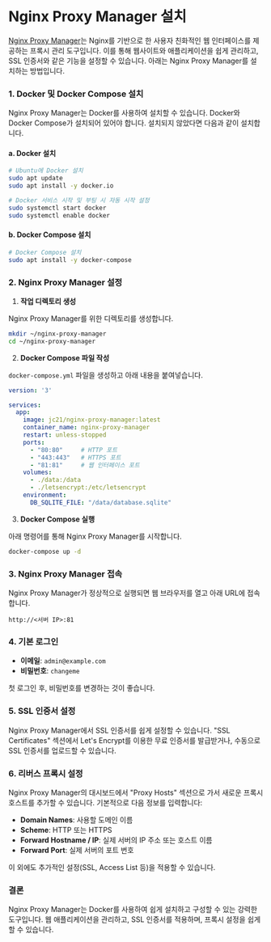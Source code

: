# Nginx Proxy Manager 설치
[Nginx Proxy Manager](https://nginxproxymanager.com/)는 Nginx를 기반으로 한 사용자 친화적인 웹 인터페이스를 제공하는 프록시 관리 도구입니다. 이를 통해 웹사이트와 애플리케이션을 쉽게 관리하고, SSL 인증서와 같은 기능을 설정할 수 있습니다. 아래는 Nginx Proxy Manager를 설치하는 방법입니다.

### 1. Docker 및 Docker Compose 설치

Nginx Proxy Manager는 Docker를 사용하여 설치할 수 있습니다. Docker와 Docker Compose가 설치되어 있어야 합니다. 설치되지 않았다면 다음과 같이 설치합니다.

#### a. Docker 설치

```bash
# Ubuntu에 Docker 설치
sudo apt update
sudo apt install -y docker.io

# Docker 서비스 시작 및 부팅 시 자동 시작 설정
sudo systemctl start docker
sudo systemctl enable docker
```

#### b. Docker Compose 설치

```bash
# Docker Compose 설치
sudo apt install -y docker-compose
```

### 2. Nginx Proxy Manager 설정

1. **작업 디렉토리 생성**

Nginx Proxy Manager를 위한 디렉토리를 생성합니다.

```bash
mkdir ~/nginx-proxy-manager
cd ~/nginx-proxy-manager
   ```

2. **Docker Compose 파일 작성**

`docker-compose.yml` 파일을 생성하고 아래 내용을 붙여넣습니다.

```yaml
version: '3'

services:
  app:
    image: jc21/nginx-proxy-manager:latest
    container_name: nginx-proxy-manager
    restart: unless-stopped
    ports:
      - "80:80"     # HTTP 포트
      - "443:443"   # HTTPS 포트
      - "81:81"     # 웹 인터페이스 포트
    volumes:
      - ./data:/data
      - ./letsencrypt:/etc/letsencrypt
    environment:
      DB_SQLITE_FILE: "/data/database.sqlite"
   ```

3. **Docker Compose 실행**

아래 명령어를 통해 Nginx Proxy Manager를 시작합니다.

```bash
docker-compose up -d
   ```

### 3. Nginx Proxy Manager 접속

Nginx Proxy Manager가 정상적으로 실행되면 웹 브라우저를 열고 아래 URL에 접속합니다.

```
http://<서버 IP>:81
```

### 4. 기본 로그인

- **이메일**: `admin@example.com`
- **비밀번호**: `changeme`

첫 로그인 후, 비밀번호를 변경하는 것이 좋습니다.

### 5. SSL 인증서 설정

Nginx Proxy Manager에서 SSL 인증서를 쉽게 설정할 수 있습니다. "SSL Certificates" 섹션에서 Let's Encrypt를 이용한 무료 인증서를 발급받거나, 수동으로 SSL 인증서를 업로드할 수 있습니다.

### 6. 리버스 프록시 설정

Nginx Proxy Manager의 대시보드에서 "Proxy Hosts" 섹션으로 가서 새로운 프록시 호스트를 추가할 수 있습니다. 기본적으로 다음 정보를 입력합니다:

- **Domain Names**: 사용할 도메인 이름
- **Scheme**: HTTP 또는 HTTPS
- **Forward Hostname / IP**: 실제 서버의 IP 주소 또는 호스트 이름
- **Forward Port**: 실제 서버의 포트 번호

이 외에도 추가적인 설정(SSL, Access List 등)을 적용할 수 있습니다.

### 결론

Nginx Proxy Manager는 Docker를 사용하여 쉽게 설치하고 구성할 수 있는 강력한 도구입니다. 웹 애플리케이션을 관리하고, SSL 인증서를 적용하며, 프록시 설정을 쉽게 할 수 있습니다.
